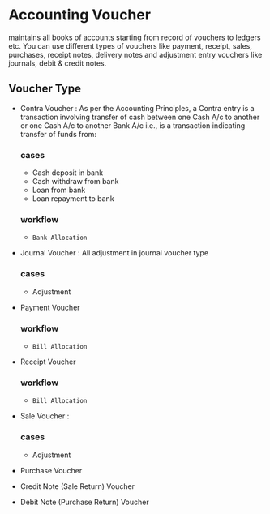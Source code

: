 # Accounting Voucher

maintains all books of accounts starting from record of vouchers to ledgers etc. You
can use different types of vouchers like payment, receipt, sales, purchases, receipt notes, delivery
notes and adjustment entry vouchers like journals, debit & credit notes.

## Voucher Type

- Contra Voucher
:  As per the Accounting Principles, a Contra entry is a transaction involving transfer of 
cash between one Cash A/c to another or one Cash A/c to another Bank A/c i.e., is a transaction 
indicating transfer of funds from:
    ### cases
    - Cash deposit in bank
    - Cash withdraw from bank
    - Loan from bank
    - Loan repayment to bank
    
    ### workflow
    - `Bank Allocation`

- Journal Voucher
:  All adjustment in journal voucher type
    ### cases
    - Adjustment

- Payment Voucher
    ### workflow
    - `Bill Allocation`
- Receipt Voucher
    ### workflow
    - `Bill Allocation`
- Sale Voucher
:
    ### cases
    - Adjustment
- Purchase Voucher
- Credit Note (Sale Return) Voucher
- Debit Note (Purchase Return) Voucher
